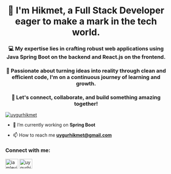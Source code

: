 
<h1 align="center">👋 I'm Hikmet, a Full Stack Developer eager to make a mark in the tech world.</h1>  
<h3 align="center">💻 My expertise lies in crafting robust web applications using Java Spring Boot on the backend and React.js on the frontend.</h3>
<h3 align="center">🚀 Passionate about turning ideas into reality through clean and efficient code, I'm on a continuous journey of learning and growth.</h3>
<h3 align="center">🌱 Let's connect, collaborate, and build something amazing together!</h3>
  
  
<p align="left"> <a href="https://twitter.com/uygurhikmet" target="blank"><img src="https://img.shields.io/twitter/follow/uygurhikmet?logo=twitter&style=for-the-badge" alt="uygurhikmet" /></a> </p>  
  
- 🔭 I’m currently working on **Spring Boot**  
  
- 📫 How to reach me **uygurhikmet@gmail.com**  
  
<h3 align="left">Connect with me:</h3>  
<p align="left">  
<a href="https://twitter.com/uygurhikmet" target="blank"><img align="center" src="https://raw.githubusercontent.com/rahuldkjain/github-profile-readme-generator/master/src/images/icons/Social/twitter.svg" alt="iamleviyn" height="30" width="40" /></a>  
<a href="https://linkedin.com/in/uygurhikmet" target="blank"><img align="center" src="https://raw.githubusercontent.com/rahuldkjain/github-profile-readme-generator/master/src/images/icons/Social/linked-in-alt.svg" alt="uygurhikmet" height="30" width="40" /></a>  
</p>  
  

